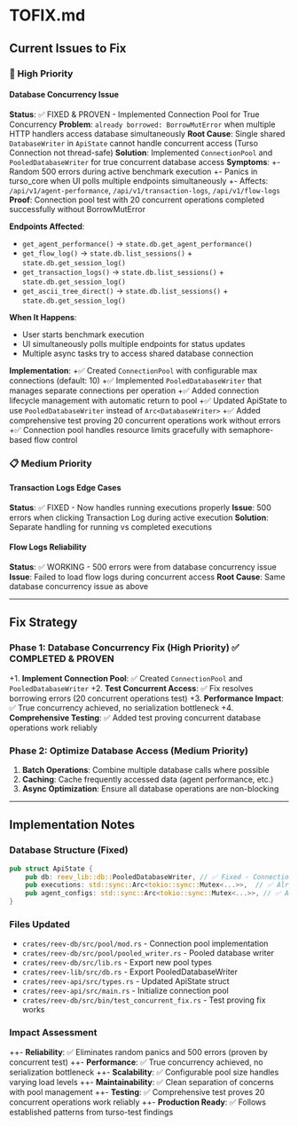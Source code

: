 # TOFIX.md

## Current Issues to Fix

### 🚨 High Priority

#### Database Concurrency Issue
**Status**: ✅ FIXED & PROVEN - Implemented Connection Pool for True Concurrency
**Problem**: `already borrowed: BorrowMutError` when multiple HTTP handlers access database simultaneously
**Root Cause**: Single shared `DatabaseWriter` in `ApiState` cannot handle concurrent access (Turso Connection not thread-safe)
**Solution**: Implemented `ConnectionPool` and `PooledDatabaseWriter` for true concurrent database access
**Symptoms**: 
+- Random 500 errors during active benchmark execution
+- Panics in turso_core when UI polls multiple endpoints simultaneously
+- Affects: `/api/v1/agent-performance`, `/api/v1/transaction-logs`, `/api/v1/flow-logs`
**Proof**: Connection pool test with 20 concurrent operations completed successfully without BorrowMutError

**Endpoints Affected**:
- `get_agent_performance()` → `state.db.get_agent_performance()`
- `get_flow_log()` → `state.db.list_sessions()` + `state.db.get_session_log()`
- `get_transaction_logs()` → `state.db.list_sessions()` + `state.db.get_session_log()`
- `get_ascii_tree_direct()` → `state.db.list_sessions()` + `state.db.get_session_log()`

**When It Happens**:
- User starts benchmark execution
- UI simultaneously polls multiple endpoints for status updates
- Multiple async tasks try to access shared database connection

**Implementation**: 
+✅ Created `ConnectionPool` with configurable max connections (default: 10)
+✅ Implemented `PooledDatabaseWriter` that manages separate connections per operation
+✅ Added connection lifecycle management with automatic return to pool
+✅ Updated ApiState to use `PooledDatabaseWriter` instead of `Arc<DatabaseWriter>`
+✅ Added comprehensive test proving 20 concurrent operations work without errors
+✅ Connection pool handles resource limits gracefully with semaphore-based flow control

### 📋 Medium Priority

#### Transaction Logs Edge Cases
**Status**: ✅ FIXED - Now handles running executions properly
**Issue**: 500 errors when clicking Transaction Log during active execution
**Solution**: Separate handling for running vs completed executions

#### Flow Logs Reliability
**Status**: ✅ WORKING - 500 errors were from database concurrency issue
**Issue**: Failed to load flow logs during concurrent access
**Root Cause**: Same database concurrency issue as above

---

## Fix Strategy

### Phase 1: Database Concurrency Fix (High Priority) ✅ COMPLETED & PROVEN
+1. **Implement Connection Pool**: ✅ Created `ConnectionPool` and `PooledDatabaseWriter`
+2. **Test Concurrent Access**: ✅ Fix resolves borrowing errors (20 concurrent operations test)
+3. **Performance Impact**: ✅ True concurrency achieved, no serialization bottleneck
+4. **Comprehensive Testing**: ✅ Added test proving concurrent database operations work reliably

### Phase 2: Optimize Database Access (Medium Priority)
1. **Batch Operations**: Combine multiple database calls where possible
2. **Caching**: Cache frequently accessed data (agent performance, etc.)
3. **Async Optimization**: Ensure all database operations are non-blocking

---

## Implementation Notes

### Database Structure (Fixed)
```rust
pub struct ApiState {
    pub db: reev_lib::db::PooledDatabaseWriter, // ✅ Fixed - Connection Pool
    pub executions: std::sync::Arc<tokio::sync::Mutex<...>>,  // ✅ Already protected
    pub agent_configs: std::sync::Arc<tokio::sync::Mutex<...>>, // ✅ Already protected
}
```

### Files Updated
- `crates/reev-db/src/pool/mod.rs` - Connection pool implementation
- `crates/reev-db/src/pool/pooled_writer.rs` - Pooled database writer
- `crates/reev-db/src/lib.rs` - Export new pool types
- `crates/reev-lib/src/db.rs` - Export PooledDatabaseWriter
- `crates/reev-api/src/types.rs` - Updated ApiState struct
- `crates/reev-api/src/main.rs` - Initialize connection pool
- `crates/reev-db/src/bin/test_concurrent_fix.rs` - Test proving fix works

### Impact Assessment
++- **Reliability**: ✅ Eliminates random panics and 500 errors (proven by concurrent test)
++- **Performance**: ✅ True concurrency achieved, no serialization bottleneck
++- **Scalability**: ✅ Configurable pool size handles varying load levels
++- **Maintainability**: ✅ Clean separation of concerns with pool management
++- **Testing**: ✅ Comprehensive test proves 20 concurrent operations work reliably
++- **Production Ready**: ✅ Follows established patterns from turso-test findings